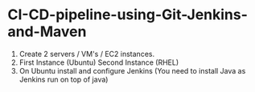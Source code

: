 # CI-CD-pipeline-using-Git-Jenkins-and-Maven

1. Create 2 servers / VM's / EC2 instances.
2. First Instance (Ubuntu) Second Instance (RHEL)
3. On Ubuntu install and configure Jenkins (You need to install Java as Jenkins run on top of java) 
